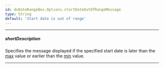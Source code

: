 ```yaml
---
id: dxDateRangeBox.Options.startDateOutOfRangeMessage
type: String
default: 'Start date is out of range'
---
```

---
##### shortDescription
Specifies the message displayed if the specified start date is later than the [max]({basewidgetpath}/Configuration/#max) value or earlier than the [min]({basewidgetpath}/Configuration/#min) value.

---
